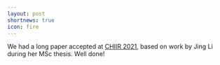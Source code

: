```yaml
---
layout: post
shortnews: true
icon: fire
---
```

We had a long paper accepted at [CHIIR 2021][link], based on work by Jing Li during her MSc thesis. Well done! 

[link]: https://acm-chiir.github.io/chiir2021/index.html

